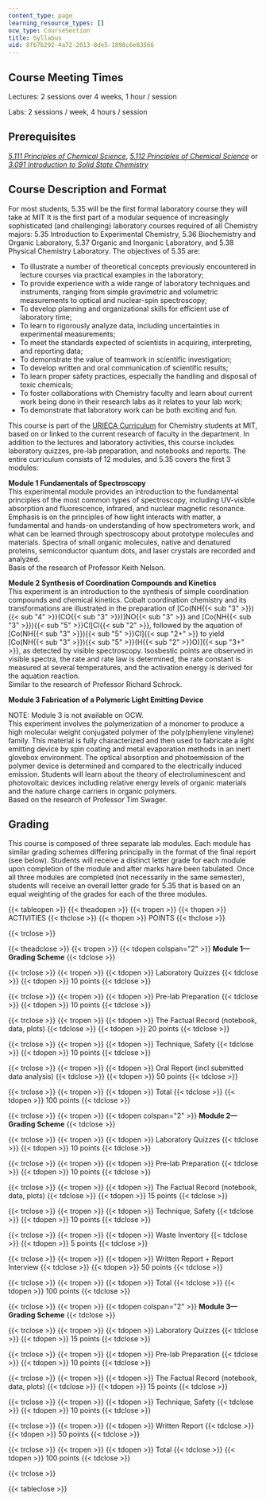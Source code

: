```yaml
---
content_type: page
learning_resource_types: []
ocw_type: CourseSection
title: Syllabus
uid: 8fb7b292-4a72-2013-8de5-1898c6e83566
---
```


Course Meeting Times
--------------------

Lectures: 2 sessions over 4 weeks, 1 hour / session

Labs: 2 sessions / week, 4 hours / session

Prerequisites
-------------

[_5.111 Principles of Chemical Science_](/courses/5-111-principles-of-chemical-science-fall-2008), [_5.112 Principles of Chemical Science_](/courses/5-112-principles-of-chemical-science-fall-2005) or [_3.091 Introduction to Solid State Chemistry_](/courses/3-091sc-introduction-to-solid-state-chemistry-fall-2010)

Course Description and Format
-----------------------------

For most students, 5.35 will be the first formal laboratory course they will take at MIT It is the first part of a modular sequence of increasingly sophisticated (and challenging) laboratory courses required of all Chemistry majors: 5.35 Introduction to Experimental Chemistry, 5.36 Biochemistry and Organic Laboratory, 5.37 Organic and Inorganic Laboratory, and 5.38 Physical Chemistry Laboratory. The objectives of 5.35 are:

*   To illustrate a number of theoretical concepts previously encountered in lecture courses via practical examples in the laboratory;
*   To provide experience with a wide range of laboratory techniques and instruments, ranging from simple gravimetric and volumetric measurements to optical and nuclear-spin spectroscopy;
*   To develop planning and organizational skills for efficient use of laboratory time;
*   To learn to rigorously analyze data, including uncertainties in experimental measurements;
*   To meet the standards expected of scientists in acquiring, interpreting, and reporting data;
*   To demonstrate the value of teamwork in scientific investigation;
*   To develop written and oral communication of scientific results;
*   To learn proper safety practices, especially the handling and disposal of toxic chemicals;
*   To foster collaborations with Chemistry faculty and learn about current work being done in their research labs as it relates to your lab work;
*   To demonstrate that laboratory work can be both exciting and fun.

This course is part of the [URIECA Curriculum](http://web.mit.edu/chemistry/www/academic/urieca.html) for Chemistry students at MIT, based on or linked to the current research of faculty in the department. In addition to the lectures and laboratory activities, this course includes laboratory quizzes, pre-lab preparation, and notebooks and reports. The entire curriculum consists of 12 modules, and 5.35 covers the first 3 modules:

**Module 1 Fundamentals of Spectroscopy**  
This experimental module provides an introduction to the fundamental principles of the most common types of spectroscopy, including UV-visible absorption and fluorescence, infrared, and nuclear magnetic resonance. Emphasis is on the principles of how light interacts with matter, a fundamental and hands-on understanding of how spectrometers work, and what can be learned through spectroscopy about prototype molecules and materials. Spectra of small organic molecules, native and denatured proteins, semiconductor quantum dots, and laser crystals are recorded and analyzed.  
Basis of the research of Professor Keith Nelson.

**Module 2 Synthesis of Coordination Compounds and Kinetics**  
This experiment is an introduction to the synthesis of simple coordination compounds and chemical kinetics. Cobalt coordination chemistry and its transformations are illustrated in the preparation of \[Co(NH{{< sub "3" >}}){{< sub "4" >}}(CO{{< sub "3" >}})\]NO{{< sub "3" >}} and \[Co(NH{{< sub "3" >}}){{< sub "5" >}}Cl\]Cl{{< sub "2" >}}, followed by the aquation of \[Co(NH{{< sub "3" >}}){{< sub "5" >}}Cl\]{{< sup "2+" >}} to yield \[Co(NH{{< sub "3" >}}){{< sub "5" >}}(H{{< sub "2" >}}O)\]{{< sup "3+" >}}, as detected by visible spectroscopy. Isosbestic points are observed in visible spectra, the rate and rate law is determined, the rate constant is measured at several temperatures, and the activation energy is derived for the aquation reaction.  
Similar to the research of Professor Richard Schrock.

**Module 3 Fabrication of a Polymeric Light Emitting Device**

NOTE: Module 3 is not available on OCW.  
This experiment involves the polymerization of a monomer to produce a high molecular weight conjugated polymer of the poly(phenylene vinylene) family. This material is fully characterized and then used to fabricate a light emitting device by spin coating and metal evaporation methods in an inert glovebox environment. The optical absorption and photoemission of the polymer device is determined and compared to the electrically induced emission. Students will learn about the theory of electroluminescent and photovoltaic devices including relative energy levels of organic materials and the nature charge carriers in organic polymers.  
Based on the research of Professor Tim Swager.

Grading
-------

This course is composed of three separate lab modules. Each module has similar grading schemes differing principally in the format of the final report (see below). Students will receive a distinct letter grade for each module upon completion of the module and after marks have been tabulated. Once all three modules are completed (not necessarily in the same semester), students will receive an overall letter grade for 5.35 that is based on an equal weighting of the grades for each of the three modules.

{{< tableopen >}}
{{< theadopen >}}
{{< tropen >}}
{{< thopen >}}
ACTIVITIES
{{< thclose >}}
{{< thopen >}}
POINTS
{{< thclose >}}

{{< trclose >}}

{{< theadclose >}}
{{< tropen >}}
{{< tdopen colspan="2" >}}
**Module 1—Grading Scheme**
{{< tdclose >}}

{{< trclose >}}
{{< tropen >}}
{{< tdopen >}}
Laboratory Quizzes
{{< tdclose >}}
{{< tdopen >}}
10 points
{{< tdclose >}}

{{< trclose >}}
{{< tropen >}}
{{< tdopen >}}
Pre-lab Preparation
{{< tdclose >}}
{{< tdopen >}}
10 points
{{< tdclose >}}

{{< trclose >}}
{{< tropen >}}
{{< tdopen >}}
The Factual Record (notebook, data, plots)
{{< tdclose >}}
{{< tdopen >}}
20 points
{{< tdclose >}}

{{< trclose >}}
{{< tropen >}}
{{< tdopen >}}
Technique, Safety
{{< tdclose >}}
{{< tdopen >}}
10 points
{{< tdclose >}}

{{< trclose >}}
{{< tropen >}}
{{< tdopen >}}
Oral Report (incl submitted data analysis)
{{< tdclose >}}
{{< tdopen >}}
50 points
{{< tdclose >}}

{{< trclose >}}
{{< tropen >}}
{{< tdopen >}}
Total
{{< tdclose >}}
{{< tdopen >}}
100 points
{{< tdclose >}}

{{< trclose >}}
{{< tropen >}}
{{< tdopen colspan="2" >}}
**Module 2—Grading Scheme**
{{< tdclose >}}

{{< trclose >}}
{{< tropen >}}
{{< tdopen >}}
Laboratory Quizzes
{{< tdclose >}}
{{< tdopen >}}
10 points
{{< tdclose >}}

{{< trclose >}}
{{< tropen >}}
{{< tdopen >}}
Pre-lab Preparation
{{< tdclose >}}
{{< tdopen >}}
10 points
{{< tdclose >}}

{{< trclose >}}
{{< tropen >}}
{{< tdopen >}}
The Factual Record (notebook, data, plots)
{{< tdclose >}}
{{< tdopen >}}
15 points
{{< tdclose >}}

{{< trclose >}}
{{< tropen >}}
{{< tdopen >}}
Technique, Safety
{{< tdclose >}}
{{< tdopen >}}
10 points
{{< tdclose >}}

{{< trclose >}}
{{< tropen >}}
{{< tdopen >}}
Waste Inventory
{{< tdclose >}}
{{< tdopen >}}
5 points
{{< tdclose >}}

{{< trclose >}}
{{< tropen >}}
{{< tdopen >}}
Written Report + Report Interview
{{< tdclose >}}
{{< tdopen >}}
50 points
{{< tdclose >}}

{{< trclose >}}
{{< tropen >}}
{{< tdopen >}}
Total
{{< tdclose >}}
{{< tdopen >}}
100 points
{{< tdclose >}}

{{< trclose >}}
{{< tropen >}}
{{< tdopen colspan="2" >}}
**Module 3—Grading Scheme**
{{< tdclose >}}

{{< trclose >}}
{{< tropen >}}
{{< tdopen >}}
Laboratory Quizzes
{{< tdclose >}}
{{< tdopen >}}
15 points
{{< tdclose >}}

{{< trclose >}}
{{< tropen >}}
{{< tdopen >}}
Pre-lab Preparation
{{< tdclose >}}
{{< tdopen >}}
10 points
{{< tdclose >}}

{{< trclose >}}
{{< tropen >}}
{{< tdopen >}}
The Factual Record (notebook, data, plots)
{{< tdclose >}}
{{< tdopen >}}
15 points
{{< tdclose >}}

{{< trclose >}}
{{< tropen >}}
{{< tdopen >}}
Technique, Safety
{{< tdclose >}}
{{< tdopen >}}
10 points
{{< tdclose >}}

{{< trclose >}}
{{< tropen >}}
{{< tdopen >}}
Written Report
{{< tdclose >}}
{{< tdopen >}}
50 points
{{< tdclose >}}

{{< trclose >}}
{{< tropen >}}
{{< tdopen >}}
Total
{{< tdclose >}}
{{< tdopen >}}
100 points
{{< tdclose >}}

{{< trclose >}}

{{< tableclose >}}